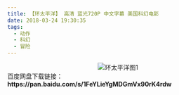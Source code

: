 ```yaml
---
title: 【环太平洋】 高清 蓝光720P 中文字幕 美国科幻电影
date: 2018-03-24 19:30:35
tags:
  - 动作
  - 科幻
  - 冒险
---
```


<div align=center>
	<img src="/assets/images/a/htpy-01/1.jpg" alt="环太平洋图1">
</div>
<!-- more -->
百度网盘下载链接：
<b>https://pan.baidu.com/s/1FeYLieYgMDGmVx90rK4rdw</b>
